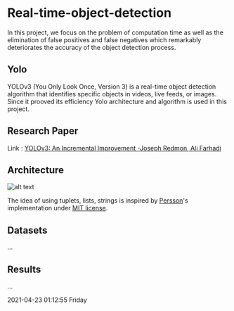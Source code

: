 # Real-time-object-detection

In this project, we focus on the problem of computation time as well as the elimination of false positives and false negatives which remarkably deteriorates the accuracy of the object detection process.

## Yolo

YOLOv3 (You Only Look Once, Version 3) is a real-time object detection algorithm that identifies specific objects in videos, live feeds, or images. Since it prooved its efficiency Yolo architecture and algorithm is used in this project.

## Research Paper
Link : [YOLOv3: An Incremental Improvement -Joseph Redmon, Ali Farhadi](https://pjreddie.com/media/files/papers/YOLOv3.pdf "Yolov3")



## Architecture
![alt text](https://miro.medium.com/max/3802/1*d4Eg17IVJ0L41e7CTWLLSg.png "Yolov3")

The idea of using tuplets, lists, strings is inspired by [Persson](https://www.youtube.com/channel/UCkzW5JSFwvKRjXABI-UTAkQ "Persson")'s implementation under [MIT license](https://en.wikipedia.org/wiki/MIT_License "MIT license").

## Datasets
...

## Results
...

2021-04-23 01:12:55 Friday